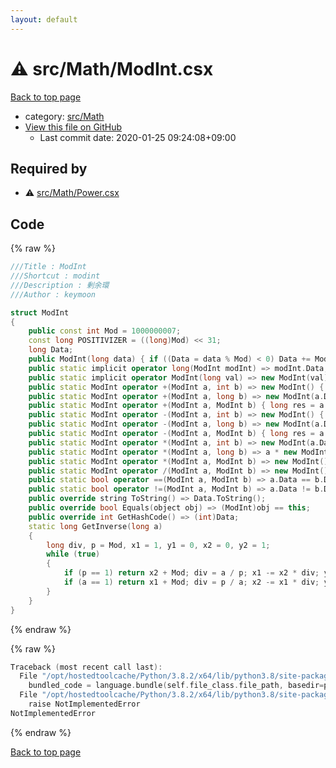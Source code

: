 ```yaml
---
layout: default
---
```


<!-- mathjax config similar to math.stackexchange -->
<script type="text/javascript" async
  src="https://cdnjs.cloudflare.com/ajax/libs/mathjax/2.7.5/MathJax.js?config=TeX-MML-AM_CHTML">
</script>
<script type="text/x-mathjax-config">
  MathJax.Hub.Config({
    TeX: { equationNumbers: { autoNumber: "AMS" }},
    tex2jax: {
      inlineMath: [ ['$','$'] ],
      processEscapes: true
    },
    "HTML-CSS": { matchFontHeight: false },
    displayAlign: "left",
    displayIndent: "2em"
  });
</script>

<script type="text/javascript" src="https://cdnjs.cloudflare.com/ajax/libs/jquery/3.4.1/jquery.min.js"></script>
<script src="https://cdn.jsdelivr.net/npm/jquery-balloon-js@1.1.2/jquery.balloon.min.js" integrity="sha256-ZEYs9VrgAeNuPvs15E39OsyOJaIkXEEt10fzxJ20+2I=" crossorigin="anonymous"></script>
<script type="text/javascript" src="../../../assets/js/copy-button.js"></script>
<link rel="stylesheet" href="../../../assets/css/copy-button.css" />


# :warning: src/Math/ModInt.csx

<a href="../../../index.html">Back to top page</a>

* category: <a href="../../../index.html#64f6d80a21cfb0c7e1026d02dde4f7fa">src/Math</a>
* <a href="{{ site.github.repository_url }}/blob/master/src/Math/ModInt.csx">View this file on GitHub</a>
    - Last commit date: 2020-01-25 09:24:08+09:00




## Required by

* :warning: <a href="Power.csx.html">src/Math/Power.csx</a>


## Code

<a id="unbundled"></a>
{% raw %}
```cpp
﻿///Title : ModInt
///Shortcut : modint
///Description : 剰余環
///Author : keymoon

struct ModInt
{
    public const int Mod = 1000000007;
    const long POSITIVIZER = ((long)Mod) << 31;
    long Data;
    public ModInt(long data) { if ((Data = data % Mod) < 0) Data += Mod; }
    public static implicit operator long(ModInt modInt) => modInt.Data;
    public static implicit operator ModInt(long val) => new ModInt(val);
    public static ModInt operator +(ModInt a, int b) => new ModInt() { Data = (a.Data + b + POSITIVIZER) % Mod };
    public static ModInt operator +(ModInt a, long b) => new ModInt(a.Data + b);
    public static ModInt operator +(ModInt a, ModInt b) { long res = a.Data + b.Data; return new ModInt() { Data = res >= Mod ? res - Mod : res }; }
    public static ModInt operator -(ModInt a, int b) => new ModInt() { Data = (a.Data - b + POSITIVIZER) % Mod };
    public static ModInt operator -(ModInt a, long b) => new ModInt(a.Data - b);
    public static ModInt operator -(ModInt a, ModInt b) { long res = a.Data - b.Data; return new ModInt() { Data = res < 0 ? res + Mod : res }; }
    public static ModInt operator *(ModInt a, int b) => new ModInt(a.Data * b);
    public static ModInt operator *(ModInt a, long b) => a * new ModInt(b);
    public static ModInt operator *(ModInt a, ModInt b) => new ModInt() { Data = a.Data * b.Data % Mod };
    public static ModInt operator /(ModInt a, ModInt b) => new ModInt() { Data = a.Data * GetInverse(b) % Mod };
    public static bool operator ==(ModInt a, ModInt b) => a.Data == b.Data;
    public static bool operator !=(ModInt a, ModInt b) => a.Data != b.Data;
    public override string ToString() => Data.ToString();
    public override bool Equals(object obj) => (ModInt)obj == this;
    public override int GetHashCode() => (int)Data;
    static long GetInverse(long a)
    {
        long div, p = Mod, x1 = 1, y1 = 0, x2 = 0, y2 = 1;
        while (true)
        {
            if (p == 1) return x2 + Mod; div = a / p; x1 -= x2 * div; y1 -= y2 * div; a %= p;
            if (a == 1) return x1 + Mod; div = p / a; x2 -= x1 * div; y2 -= y1 * div; p %= a;
        }
    }
}
```
{% endraw %}

<a id="bundled"></a>
{% raw %}
```cpp
Traceback (most recent call last):
  File "/opt/hostedtoolcache/Python/3.8.2/x64/lib/python3.8/site-packages/onlinejudge_verify/docs.py", line 340, in write_contents
    bundled_code = language.bundle(self.file_class.file_path, basedir=pathlib.Path.cwd())
  File "/opt/hostedtoolcache/Python/3.8.2/x64/lib/python3.8/site-packages/onlinejudge_verify/languages/csharpscript.py", line 108, in bundle
    raise NotImplementedError
NotImplementedError

```
{% endraw %}

<a href="../../../index.html">Back to top page</a>

